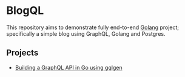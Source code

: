# BlogQL
This repository aims to demonstrate fully end-to-end [Golang](https://golang.org/) project; specifically a simple blog using GraphQL, Golang and Postgres.

## Projects
- [Building a GraphQL API in Go using gqlgen](./go-graphql-gqlgen.md)
